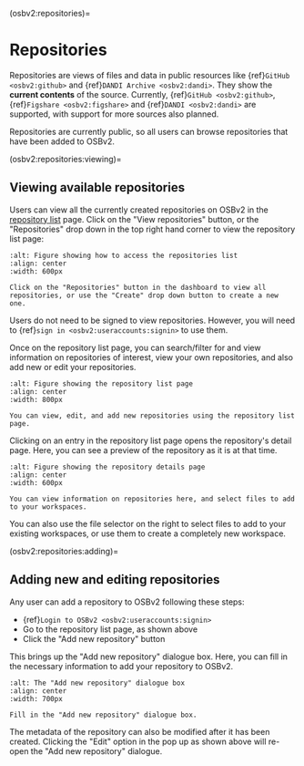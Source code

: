 (osbv2:repositories)=
# Repositories

Repositories are views of files and data in public resources like {ref}`GitHub <osbv2:github>` and {ref}`DANDI Archive <osbv2:dandi>`.
They show the **current contents** of the source.
Currently, {ref}`GitHub <osbv2:github>`, {ref}`Figshare <osbv2:figshare>` and {ref}`DANDI <osbv2:dandi>` are supported, with support for more sources also planned.

Repositories are currently public, so all users can browse repositories that have been added to OSBv2.

(osbv2:repositories:viewing)=
## Viewing available repositories

Users can view all the currently created repositories on OSBv2 in the [repository list](https://v2.opensourcebrain.org/repositories) page.
Click on the "View repositories" button, or the "Repositories" drop down in the top right hand corner to view the repository list page:

```{figure} ../images/osbv2-main-page-repositories-link-with-text.png
:alt: Figure showing how to access the repositories list
:align: center
:width: 600px

Click on the "Repositories" button in the dashboard to view all repositories, or use the "Create" drop down button to create a new one.

```

Users do not need to be signed to view repositories.
However, you will need to {ref}`sign in <osbv2:useraccounts:signin>` to use them.

Once on the repository list page, you can search/filter for and view information on repositories of interest, view your own repositories, and also add new or edit your repositories.

```{figure} ../images/osbv2-repositories-page-with-text.png
:alt: Figure showing the repository list page
:align: center
:width: 800px

You can view, edit, and add new repositories using the repository list page.
```

Clicking on an entry in the repository list page opens the repository's detail page.
Here, you can see a preview of the repository as it is at that time.

```{figure} ../images/osbv2-repository-detail-page-with-text.png
:alt: Figure showing the repository details page
:align: center
:width: 600px

You can view information on repositories here, and select files to add to your workspaces.
```

You can also use the file selector on the right to select files to add to your existing workspaces, or use them to create a completely new workspace.

(osbv2:repositories:adding)=
## Adding new and editing repositories

Any user can add a repository to OSBv2 following these steps:

- {ref}`Login to OSBv2 <osbv2:useraccounts:signin>`
- Go to the repository list page, as shown above
- Click the "Add new repository" button

This brings up the "Add new repository" dialogue box.
Here, you can fill in the necessary information to add your repository to OSBv2.

```{figure} ../images/osbv2-add-repository-with-text.png
:alt: The "Add new repository" dialogue box
:align: center
:width: 700px

Fill in the "Add new repository" dialogue box.
```

The metadata of the repository can also be modified after it has been created.
Clicking the "Edit" option in the pop up as shown above will re-open the "Add new repository" dialogue.

